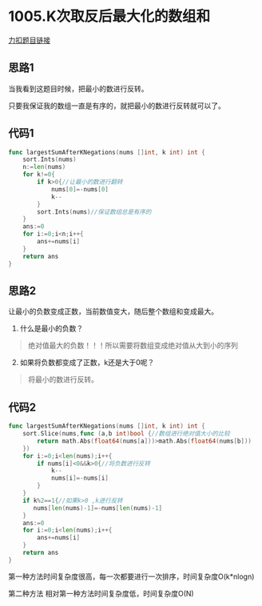 #  1005.K次取反后最大化的数组和

[力扣题目链接](https://leetcode-cn.com/problems/maximize-sum-of-array-after-k-negations/)

## 思路1

当我看到这题目时候，把最小的数进行反转。

只要我保证我的数组一直是有序的，就把最小的数进行反转就可以了。

## 代码1

```go
func largestSumAfterKNegations(nums []int, k int) int {
    sort.Ints(nums)
    n:=len(nums)
    for k!=0{
        if k>0{//让最小的数进行翻转
            nums[0]=-nums[0]
            k--
        }
        sort.Ints(nums)//保证数组总是有序的
    }
    ans:=0
    for i:=0;i<n;i++{
        ans+=nums[i]
    }
    return ans
}
```

## 思路2

让最小的负数变成正数，当前数值变大，随后整个数组和变成最大。

1. 什么是最小的负数？

> 绝对值最大的负数！！！所以需要将数组变成绝对值从大到小的序列

2. 如果将负数都变成了正数，k还是大于0呢？

> 将最小的数进行反转。

## 代码2

```go
func largestSumAfterKNegations(nums []int, k int) int {
    sort.Slice(nums,func (a,b int)bool {//数组进行绝对值大小的比较
        return math.Abs(float64(nums[a]))>math.Abs(float64(nums[b]))
    })
    for i:=0;i<len(nums);i++{
        if nums[i]<0&&k>0{//将负数进行反转
            k--
            nums[i]=-nums[i]
        }
    }
    if k%2==1{//如果k>0 ,k进行反转
       nums[len(nums)-1]=-nums[len(nums)-1]
    }
    ans:=0
    for i:=0;i<len(nums);i++{
        ans+=nums[i]
    }
    return ans
}
```

第一种方法时间复杂度很高，每一次都要进行一次排序，时间复杂度O(k*nlogn)

第二种方法 相对第一种方法时间复杂度低，时间复杂度O(N)

